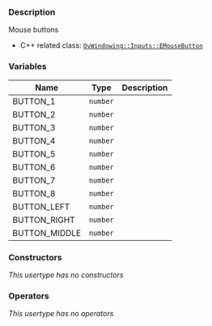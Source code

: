 ### Description
Mouse buttons

- C++ related class: [`OvWindowing::Inputs::EMouseButton`](https://github.com/adriengivry/Overload/blob/develop/Sources/Overload/OvWindowing/include/OvWindowing/Inputs/EMouseButton.h)

### Variables
|Name|Type|Description|
|-|-|-|
|BUTTON_1|`number`||
|BUTTON_2|`number`||
|BUTTON_3|`number`||
|BUTTON_4|`number`||
|BUTTON_5|`number`||
|BUTTON_6|`number`||
|BUTTON_7|`number`||
|BUTTON_8|`number`||
|BUTTON_LEFT|`number`||
|BUTTON_RIGHT|`number`||
|BUTTON_MIDDLE|`number`||

### Constructors
_This usertype has no constructors_

### Operators
_This usertype has no operators_